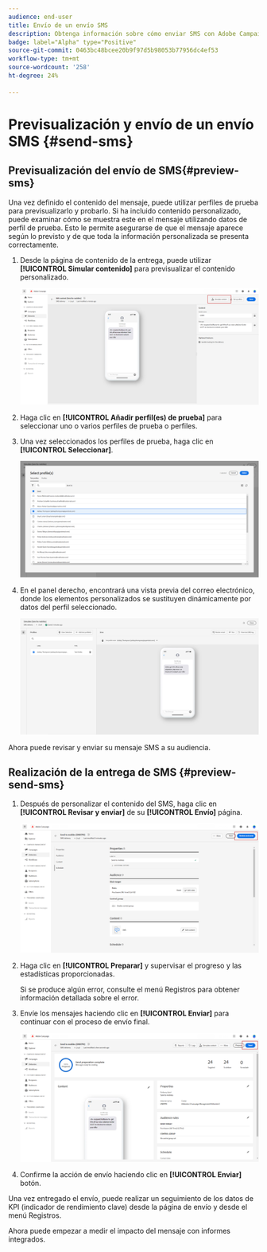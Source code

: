 ```yaml
---
audience: end-user
title: Envío de un envío SMS
description: Obtenga información sobre cómo enviar SMS con Adobe Campaign Web
badge: label="Alpha" type="Positive"
source-git-commit: 0463bc48bcee20b9f97d5b98053b77956dc4ef53
workflow-type: tm+mt
source-wordcount: '258'
ht-degree: 24%

---
```


# Previsualización y envío de un envío SMS {#send-sms}

## Previsualización del envío de SMS{#preview-sms}

Una vez definido el contenido del mensaje, puede utilizar perfiles de prueba para previsualizarlo y probarlo. Si ha incluido contenido personalizado, puede examinar cómo se muestra este en el mensaje utilizando datos de perfil de prueba. Esto le permite asegurarse de que el mensaje aparece según lo previsto y de que toda la información personalizada se presenta correctamente.

1. Desde la página de contenido de la entrega, puede utilizar **[!UICONTROL Simular contenido]** para previsualizar el contenido personalizado.

   ![](assets/sms_send_1.png)

1. Haga clic en **[!UICONTROL Añadir perfil(es) de prueba]** para seleccionar uno o varios perfiles de prueba o perfiles.

1. Una vez seleccionados los perfiles de prueba, haga clic en **[!UICONTROL Seleccionar]**.

   ![](assets/sms_send_2.png)

1. En el panel derecho, encontrará una vista previa del correo electrónico, donde los elementos personalizados se sustituyen dinámicamente por datos del perfil seleccionado.

   ![](assets/sms_send_3.png)

Ahora puede revisar y enviar su mensaje SMS a su audiencia.

## Realización de la entrega de SMS {#preview-send-sms}

1. Después de personalizar el contenido del SMS, haga clic en **[!UICONTROL Revisar y enviar]** de su **[!UICONTROL Envío]** página.

   ![](assets/sms_send_4.png)

1. Haga clic en **[!UICONTROL Preparar]** y supervisar el progreso y las estadísticas proporcionadas.

   Si se produce algún error, consulte el menú Registros para obtener información detallada sobre el error.

1. Envíe los mensajes haciendo clic en **[!UICONTROL Enviar]** para continuar con el proceso de envío final.

   ![](assets/sms_send_5.png)

1. Confirme la acción de envío haciendo clic en **[!UICONTROL Enviar]** botón.

Una vez entregado el envío, puede realizar un seguimiento de los datos de KPI (indicador de rendimiento clave) desde la página de envío y desde el menú Registros.

Ahora puede empezar a medir el impacto del mensaje con informes integrados.




